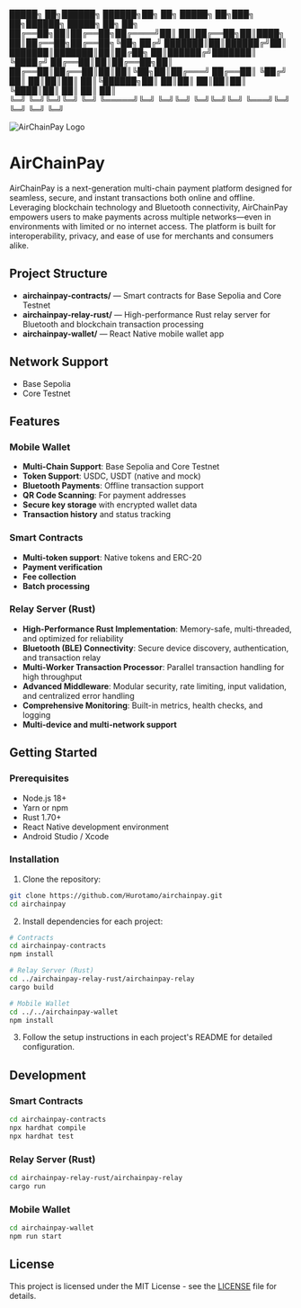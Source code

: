 
 █████╗ ██╗██████╗  ██████╗██╗  ██╗ █████╗ ██╗███╗   ██╗██████╗  █████╗ ██╗   ██╗
██╔══██╗██║██╔══██╗██╔════╝██║  ██║██╔══██╗██║████╗  ██║██╔══██╗██╔══██╗╚██╗ ██╔╝
███████║██║██████╔╝██║     ███████║███████║██║██╔██╗ ██║██████╔╝███████║ ╚████╔╝ 
██╔══██║██║██╔══██╗██║     ██╔══██║██╔══██║██║██║╚██╗██║██╔═══╝ ██╔══██║  ╚██╔╝  
██║  ██║██║██║  ██║╚██████╗██║  ██║██║  ██║██║██║ ╚████║██║     ██║  ██║   ██║   
╚═╝  ╚═╝╚═╝╚═╝  ╚═╝ ╚═════╝╚═╝  ╚═╝╚═╝  ╚═╝╚═╝╚═╝  ╚═══╝╚═╝     ╚═╝  ╚═╝   ╚═╝   
                                                                            
![AirChainPay Logo](https://rose-imaginative-lion-87.mypinata.cloud/ipfs/bafybeiaer2oyqh5qpkmtuewgqcbaxjjvrleblkisor37nkib3nhesgency)

# AirChainPay

AirChainPay is a next-generation multi-chain payment platform designed for seamless, secure, and instant transactions both online and offline. Leveraging blockchain technology and Bluetooth connectivity, AirChainPay empowers users to make payments across multiple networks—even in environments with limited or no internet access. The platform is built for interoperability, privacy, and ease of use for merchants and consumers alike.

## Project Structure

- **airchainpay-contracts/** — Smart contracts for Base Sepolia and Core Testnet
- **airchainpay-relay-rust/** — High-performance Rust relay server for Bluetooth and blockchain transaction processing
- **airchainpay-wallet/** — React Native mobile wallet app

## Network Support

- Base Sepolia
- Core Testnet

## Features

### Mobile Wallet
- **Multi-Chain Support**: Base Sepolia and Core Testnet
- **Token Support**: USDC, USDT (native and mock)
- **Bluetooth Payments**: Offline transaction support
- **QR Code Scanning**: For payment addresses
- **Secure key storage** with encrypted wallet data
- **Transaction history** and status tracking

### Smart Contracts
- **Multi-token support**: Native tokens and ERC-20
- **Payment verification**
- **Fee collection**
- **Batch processing**

### Relay Server (Rust)
- **High-Performance Rust Implementation**: Memory-safe, multi-threaded, and optimized for reliability
- **Bluetooth (BLE) Connectivity**: Secure device discovery, authentication, and transaction relay
- **Multi-Worker Transaction Processor**: Parallel transaction handling for high throughput
- **Advanced Middleware**: Modular security, rate limiting, input validation, and centralized error handling
- **Comprehensive Monitoring**: Built-in metrics, health checks, and logging
- **Multi-device and multi-network support**

## Getting Started

### Prerequisites
- Node.js 18+
- Yarn or npm
- Rust 1.70+
- React Native development environment
- Android Studio / Xcode

### Installation

1. Clone the repository:
```bash
git clone https://github.com/Hurotamo/airchainpay.git
cd airchainpay
```

2. Install dependencies for each project:
```bash
# Contracts
cd airchainpay-contracts
npm install

# Relay Server (Rust)
cd ../airchainpay-relay-rust/airchainpay-relay
cargo build

# Mobile Wallet
cd ../../airchainpay-wallet
npm install
```

3. Follow the setup instructions in each project's README for detailed configuration.

## Development

### Smart Contracts
```bash
cd airchainpay-contracts
npx hardhat compile
npx hardhat test
```

### Relay Server (Rust)
```bash
cd airchainpay-relay-rust/airchainpay-relay
cargo run
```

### Mobile Wallet
```bash
cd airchainpay-wallet
npm run start
```

## License

This project is licensed under the MIT License - see the [LICENSE](LICENSE) file for details. 
